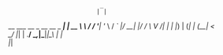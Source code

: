                               _     
                             | |    
 __   ___ __ _ __   __ _  ___| | __ 
 \ \ / / '__| '_ \ / _` |/ __| |/ / 
  \ V /| |  | |_) | (_| | (__|   <  
   \_/ |_|  | .__/ \__,_|\___|_|\_\ 
            | |                     
            |_|                     
